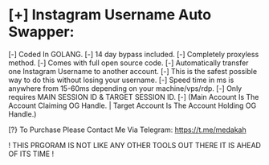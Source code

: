 # [+] Instagram Username Auto Swapper:

[-] Coded In GOLANG.
[-] 14 day bypass included.
[-] Completely proxyless method.
[-] Comes with full open source code.
[-] Automatically transfer one Instagram Username to another account.
[-] This is the safest possible way to do this without losing your username.
[-] Speed time in ms is anywhere from 15-60ms depending on your machine/vps/rdp.
[-] Only requires MAIN SESSION ID & TARGET SESSION ID.
[-] (Main Account Is The Account Claiming OG Handle. | Target Account Is The Account Holding OG Handle.)

[?} To Purchase Please Contact Me Via Telegram: https://t.me/medakah

! THIS PRGORAM IS NOT LIKE ANY OTHER TOOLS OUT THERE IT IS AHEAD OF ITS TIME !
